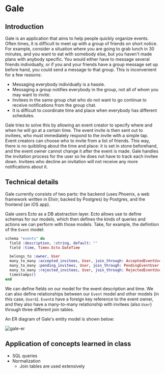 # Gale

## Introduction
Gale is an application that aims to help people quickly organize events. Often
times, it is difficult to meet up with a group of friends on short notice. For
example, consider a situation where you are going to grab lunch in 30 minutes,
and you want to eat with somebody else, but you haven't made plans with anybody
specific. You would either have to message several friends individually, or if
you and your friends have a group message set up before hand, you could send a
message to that group. This is inconvenient for a few reasons:
  - Messaging everybody individually is a hassle.
  - Messaging a group notifies everybody in the group, not all of whom you may
    want to invite.
  - Invitees in the same group chat who do not want to go continue to receive
    notifications from the group chat.
  - It is difficult to coordinate time and place when everybody has different
    schedules.

Gale tries to solve this by allowing an event creator to specify where and when
he will go at a certain time. The event invite is then sent out to invitees, who
must immediately respond to the invite with a simple tap. Event creators can
choose who to invite from a list of friends. This way, there is no quibbling
about the time and place: it is set in stone beforehand, and the event owner
cannot change it after the event is made. Gale handles the invitation process
for the user so he does not have to track each invitee down. Invitees who
decline an invitation will not receive any more notifications about it.

## Technical details
Gale currently consists of two parts: the backend (uses Phoenix, a web framework
written in Elixir; backed by Postgres) by Postgres, and the frontend (an iOS
app).

Gale users Ecto as a DB abstraction layer. Ecto allows use to define schemas for
our models, which then defines the kinds of queries and actions we can perform
with those models. Take, for example, the definition of the `Event` model:

```elixir
schema "events" do
  field :description, :string, default: ""
  field :time, Timex.Ecto.DateTime

  belongs_to :owner, User
  many_to_many :accepted_invitees, User, join_through: AcceptedEventUser
  many_to_many :pending_invitees, User, join_through: PendingEventUser
  many_to_many :rejected_invitees, User, join_through: RejectedEventUser
  timestamps()
end
```

We can define fields on our model for the event description and time. We can
also define relationships between our `Event` model and other models (in this
case, `User`s). `Event`s have a foreign key reference to the event owner, and
they also have a many-to-many relationship with invitees (also `User`) through
three different join tables.

An ER diagram of Gale's entity model is shown below:

![gale-er](gale-er.png)

## Application of concepts learned in class
- SQL queries
- Normalization
  - Join tables are used extensively
